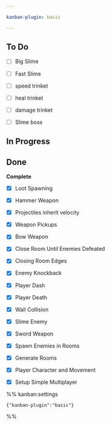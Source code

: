```yaml
---

kanban-plugin: basic

---
```


## To Do

- [ ] Big Slime
- [ ] Fast Slime
- [ ] speed trinket
- [ ] heal trinket
- [ ] damage trinket
- [ ] Slime boss


## In Progress



## Done

**Complete**
- [x] Loot Spawning
- [x] Hammer Weapon
- [x] Projectiles inherit velocity
- [x] Weapon Pickups
- [x] Bow Weapon
- [x] Close Room Until Enemies Defeated
- [x] Closing Room Edges
- [x] Enemy Knockback
- [x] Player Dash
- [x] Player Death
- [x] Wall Collision
- [x] Slime Enemy
- [x] Sword Weapon
- [x] Spawn Enemies in Rooms
- [x] Generate Rooms
- [x] Player Character and Movement
- [x] Setup Simple Multiplayer




%% kanban:settings
```
{"kanban-plugin":"basic"}
```
%%